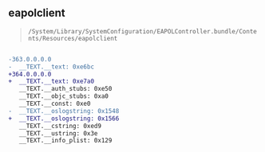 ## eapolclient

> `/System/Library/SystemConfiguration/EAPOLController.bundle/Contents/Resources/eapolclient`

```diff

-363.0.0.0.0
-  __TEXT.__text: 0xe6bc
+364.0.0.0.0
+  __TEXT.__text: 0xe7a0
   __TEXT.__auth_stubs: 0xe50
   __TEXT.__objc_stubs: 0xa0
   __TEXT.__const: 0xe0
-  __TEXT.__oslogstring: 0x1548
+  __TEXT.__oslogstring: 0x1566
   __TEXT.__cstring: 0xed9
   __TEXT.__ustring: 0x3e
   __TEXT.__info_plist: 0x129

```
